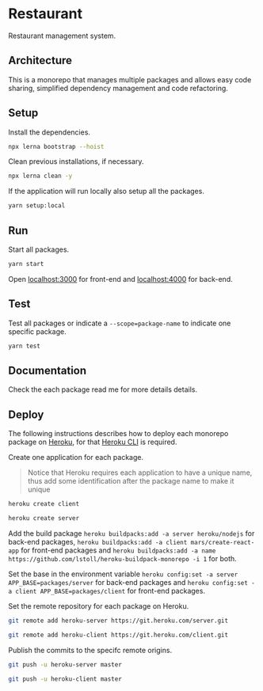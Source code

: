 # Restaurant

Restaurant management system.

## Architecture

This is a monorepo that manages multiple packages and allows easy code sharing, simplified dependency management and code refactoring.

## Setup

Install the dependencies.

```sh
npx lerna bootstrap --hoist
```

Clean previous installations, if necessary.

```sh
npx lerna clean -y
```

If the application will run locally also setup all the packages.

```sh
yarn setup:local
```

## Run

Start all packages.

```sh
yarn start
```

Open [localhost:3000](http://localhost:3000) for front-end and [localhost:4000](http://localhost:4000) for back-end.

## Test

Test all packages or indicate a `--scope=package-name` to indicate one specific package.

```sh
yarn test
```

## Documentation

Check the each package read me for more details details.

## Deploy

The following instructions describes how to deploy each monorepo package on [Heroku](https://heroku.com/), for that [Heroku CLI](https://devcenter.heroku.com/articles/heroku-cli#install-the-heroku-cli) is required.

Create one application for each package.

> Notice that Heroku requires each application to have a unique name, thus add some identification after the package name to make it unique

```sh
heroku create client
```

```sh
heroku create server
```

Add the build package `heroku buildpacks:add -a server heroku/nodejs` for back-end packages, `heroku buildpacks:add -a client mars/create-react-app` for front-end packages and `heroku buildpacks:add -a name https://github.com/lstoll/heroku-buildpack-monorepo -i 1` for both.

Set the base in the environment variable `heroku config:set -a server APP_BASE=packages/server` for back-end packages and `heroku config:set -a client APP_BASE=packages/client` for front-end packages.

Set the remote repository for each package on Heroku.

```sh
git remote add heroku-server https://git.heroku.com/server.git
```

```sh
git remote add heroku-client https://git.heroku.com/client.git
```

Publish the commits to the specifc remote origins.

```sh
git push -u heroku-server master
```

```sh
git push -u heroku-client master
```
